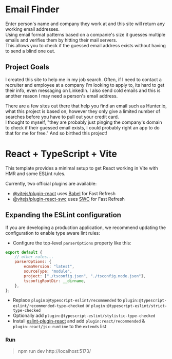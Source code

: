 # Email Finder
Enter person's name and company they work at and this site will return any working email addresses. \
Using email format patterns based on a companie's size it guesses multiple emails and verifies them by hitting their mail servers. \
This allows you to check if the guessed email address exists without having to send a blind one out.

## Project Goals
I created this site to help me in my job search. Often, if I need to contact a recruiter and employee at a company I'm looking to apply to, its hard to get their info, even messaging on LinkedIn. I also send cold emails and this is another reason I may need a person's email address. 

There are a few sites out there that help you find an email such as Hunter.io, what this project is based on, however they only give a limited number of searches before you have to pull out your credit card. \
I thought to myself, "they are probably just pinging the company's domain to check if their guessed email exists, I could probably right an app to do that for me for free." And so birthed this project!

# React + TypeScript + Vite

This template provides a minimal setup to get React working in Vite with HMR and some ESLint rules.

Currently, two official plugins are available:

-   [@vitejs/plugin-react](https://github.com/vitejs/vite-plugin-react/blob/main/packages/plugin-react/README.md) uses [Babel](https://babeljs.io/) for Fast Refresh
-   [@vitejs/plugin-react-swc](https://github.com/vitejs/vite-plugin-react-swc) uses [SWC](https://swc.rs/) for Fast Refresh

## Expanding the ESLint configuration

If you are developing a production application, we recommend updating the configuration to enable type aware lint rules:

-   Configure the top-level `parserOptions` property like this:

```js
export default {
    // other rules...
    parserOptions: {
        ecmaVersion: "latest",
        sourceType: "module",
        project: ["./tsconfig.json", "./tsconfig.node.json"],
        tsconfigRootDir: __dirname,
    },
};
```

-   Replace `plugin:@typescript-eslint/recommended` to `plugin:@typescript-eslint/recommended-type-checked` or `plugin:@typescript-eslint/strict-type-checked`
-   Optionally add `plugin:@typescript-eslint/stylistic-type-checked`
-   Install [eslint-plugin-react](https://github.com/jsx-eslint/eslint-plugin-react) and add `plugin:react/recommended` & `plugin:react/jsx-runtime` to the `extends` list

### Run

> npm run dev
> http://localhost:5173/
